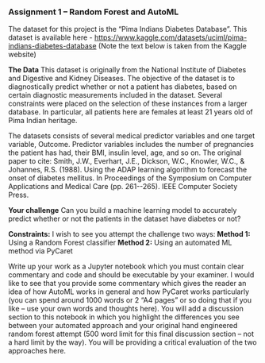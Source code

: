 ### Assignment 1 – Random Forest and AutoML
The dataset for this project is the “Pima Indians Diabetes Database”. This dataset is available
here - https://www.kaggle.com/datasets/uciml/pima-indians-diabetes-database
(Note the text below is taken from the Kaggle website)


**The Data**
This dataset is originally from the National Institute of Diabetes and Digestive and Kidney
Diseases. The objective of the dataset is to diagnostically predict whether or not a patient
has diabetes, based on certain diagnostic measurements included in the dataset. Several
constraints were placed on the selection of these instances from a larger database. In
particular, all patients here are females at least 21 years old of Pima Indian heritage.

The datasets consists of several medical predictor variables and one target variable,
Outcome. Predictor variables includes the number of pregnancies the patient has had, their
BMI, insulin level, age, and so on.
The original paper to cite:
Smith, J.W., Everhart, J.E., Dickson, W.C., Knowler, W.C., & Johannes, R.S. (1988). Using the
ADAP learning algorithm to forecast the onset of diabetes mellitus. In Proceedings of the
Symposium on Computer Applications and Medical Care (pp. 261--265). IEEE Computer
Society Press.

**Your challenge**
Can you build a machine learning model to accurately predict whether or not the patients in
the dataset have diabetes or not?

**Constraints:** I wish to see you attempt the challenge two ways:
**Method 1:** Using a Random Forest classifier
**Method 2:** Using an automated ML method via PyCaret

Write up your work as a Jupyter notebook which you must contain clear
commentary and code and should be executable by your examiner. I would like to see that
you provide some commentary which gives the reader an idea of how AutoML works in
general and how PyCaret works particularly (you can spend around 1000 words or 2 “A4
pages” or so doing that if you like – use your own words and thoughts here).
You will add a discussion section to this notebook in which you highlight the differences you
see between your automated approach and your original hand engineered random forest
attempt (500 word limit for this final discussion section – not a hard limit by the way). You
will be providing a critical evaluation of the two approaches here.